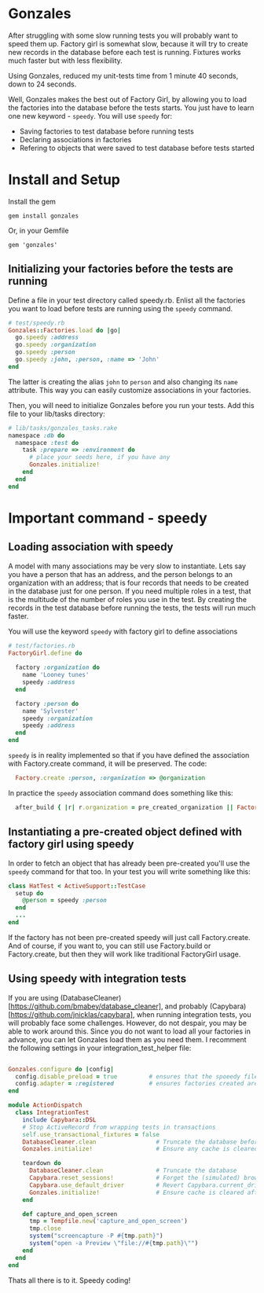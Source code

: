 # Gonzales

After struggling with some slow running tests you will probably want to speed them up. Factory girl is somewhat slow, because it will try to create new records in the database before each test is running. Fixtures works much faster but with less flexibility.

Using Gonzales, reduced my unit-tests time from 1 minute 40 seconds, down to 24 seconds.

Well, Gonzales makes the best out of Factory Girl, by allowing you to load the factories into the database before the tests starts. 
You just have to learn one new keyword - ```speedy```. You will use ```speedy``` for:

   * Saving factories to test database before running tests
   * Declaring associations in factories
   * Refering to objects that were saved to test database before tests started

# Install and Setup

Install the gem

    gem install gonzales
    
Or, in your Gemfile

    gem 'gonzales'
    
## Initializing your factories before the tests are running

Define a file in your test directory called speedy.rb. Enlist all the factories you want to load before tests are running using the ```speedy``` command.

``` Ruby
# test/speedy.rb
Gonzales::Factories.load do |go|
  go.speedy :address
  go.speedy :organization
  go.speedy :person
  go.speedy :john, :person, :name => 'John'
end
```
The latter is creating the alias ```john``` to ```person``` and also changing its ```name``` attribute. This way you can easily customize associations in your factories. 

Then, you will need to initialize Gonzales before you run your tests.
Add this file to your lib/tasks directory:

``` Ruby
# lib/tasks/gonzales_tasks.rake
namespace :db do
  namespace :test do
    task :prepare => :environment do
      # place your seeds here, if you have any
      Gonzales.initialize!
    end
  end
end
```

# Important command - speedy

## Loading association with speedy

A model with many associations may be very slow to instantiate. Lets say you have a person that has an address, and the person belongs to an organization with an address; that is four records that needs to be created in the database just for one person. If you need multiple roles in a test, that is the multitude of the number of roles you use in the test. By creating the records in the test database before running the tests, the tests will run much faster.

You will use the keyword ```speedy``` with factory girl to define associations

``` Ruby
# test/factories.rb
FactoryGirl.define do
  
  factory :organization do
    name 'Looney tunes'
    speedy :address
  end

  factory :person do
    name 'Sylvester'
    speedy :organization
    speedy :address
  end
end
```

```speedy``` is in reality implemented so that if you have defined the association with Factory.create command, it will be preserved. The code:

``` Ruby
  Factory.create :person, :organization => @organization
```

In practice the ```speedy``` association command does something like this:

``` Ruby
  after_build { |r| r.organization = pre_created_organization || Factory.create(:organization) unless r.organization }
```

## Instantiating a pre-created object defined with factory girl using speedy

In order to fetch an object that has already been pre-created you'll use the ```speedy``` command for that too.
In your test you will write something like this:

``` Ruby
class HatTest < ActiveSupport::TestCase
  setup do
    @person = speedy :person
  end
  ...
end
```

If the factory has not been pre-created speedy will just call Factory.create. And of course, if you want to, you can still use Factory.build or Factory.create, but then they will work like traditional FactoryGirl usage.

## Using speedy with integration tests

If you are using (DatabaseCleaner)[https://github.com/bmabey/database_cleaner], and probably (Capybara)[https://github.com/jnicklas/capybara], when running integration tests, you will probably face some challenges. However, do not despair, you may be able to work around this. Since you do not want to load all your factories in advance, you can let Gonzales load them as you need them. I recomment the following settings in your integration_test_helper file:

``` Ruby

Gonzales.configure do |config|
  config.disable_preload = true         # ensures that the spoeedy file is not loaded when initializing Gonzales
  config.adapter = :registered          # ensures factories created are cached as they would be when loaded from speedy file.
end

module ActionDispatch
  class IntegrationTest
    include Capybara::DSL
    # Stop ActiveRecord from wrapping tests in transactions
    self.use_transactional_fixtures = false
    DatabaseCleaner.clean                 # Truncate the database before tests are run the first time
    Gonzales.initialize!                  # Ensure any cache is cleared before we run the tests

    teardown do
      DatabaseCleaner.clean               # Truncate the database
      Capybara.reset_sessions!            # Forget the (simulated) browser state
      Capybara.use_default_driver         # Revert Capybara.current_driver to Capybara.default_driver
      Gonzales.initialize!                # Ensure cache is cleared after running each test
    end

    def capture_and_open_screen
      tmp = Tempfile.new('capture_and_open_screen')
      tmp.close
      system("screencapture -P #{tmp.path}")
      system("open -a Preview \"file://#{tmp.path}\"")
    end
  end
end
```


Thats all there is to it. Speedy coding!